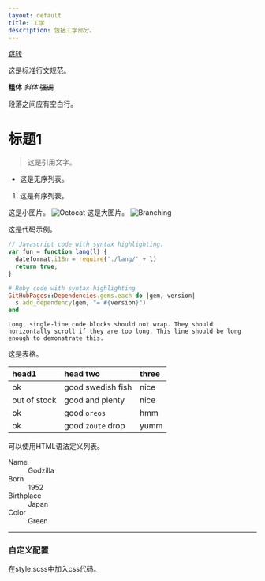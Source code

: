 ```yaml
---
layout: default
title: 工学
description: 包括工学部分。
---
```


[跳转](./docs/标准格式.md)

这是标准行文规范。

**粗体**
_斜体_
~~强调~~

段落之间应有空白行。

# 标题1

> 这是引用文字。

* 这是无序列表。
1. 这是有序列表。

这是小图片。
![Octocat](https://github.githubassets.com/images/icons/emoji/octocat.png)
这是大图片。
![Branching](https://guides.github.com/activities/hello-world/branching.png)

这是代码示例。
```js
// Javascript code with syntax highlighting.
var fun = function lang(l) {
  dateformat.i18n = require('./lang/' + l)
  return true;
}
```

```ruby
# Ruby code with syntax highlighting
GitHubPages::Dependencies.gems.each do |gem, version|
  s.add_dependency(gem, "= #{version}")
end
```

```
Long, single-line code blocks should not wrap. They should horizontally scroll if they are too long. This line should be long enough to demonstrate this.
```

这是表格。

| head1        | head two          | three |
|:-------------|:------------------|:------|
| ok           | good swedish fish | nice  |
| out of stock | good and plenty   | nice  |
| ok           | good `oreos`      | hmm   |
| ok           | good `zoute` drop | yumm  |

可以使用HTML语法定义列表。
<dl>
<dt>Name</dt>
<dd>Godzilla</dd>
<dt>Born</dt>
<dd>1952</dd>
<dt>Birthplace</dt>
<dd>Japan</dd>
<dt>Color</dt>
<dd>Green</dd>
</dl>

***

### 自定义配置

在style.scss中加入css代码。

